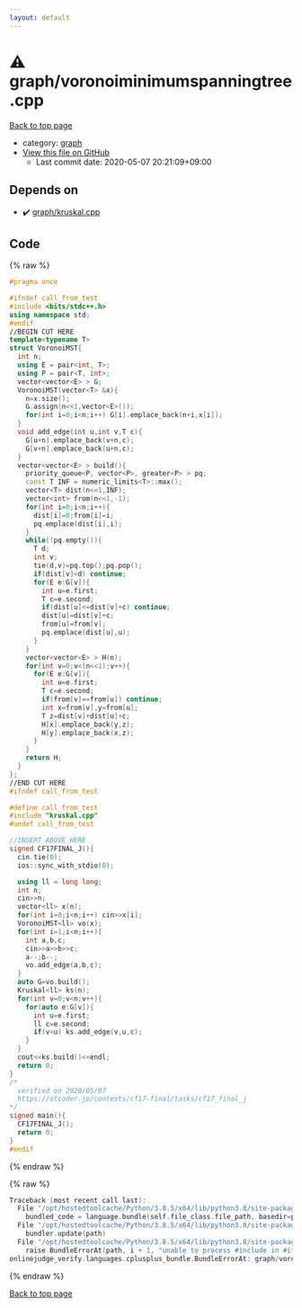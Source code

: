 ```yaml
---
layout: default
---
```


<!-- mathjax config similar to math.stackexchange -->
<script type="text/javascript" async
  src="https://cdnjs.cloudflare.com/ajax/libs/mathjax/2.7.5/MathJax.js?config=TeX-MML-AM_CHTML">
</script>
<script type="text/x-mathjax-config">
  MathJax.Hub.Config({
    TeX: { equationNumbers: { autoNumber: "AMS" }},
    tex2jax: {
      inlineMath: [ ['$','$'] ],
      processEscapes: true
    },
    "HTML-CSS": { matchFontHeight: false },
    displayAlign: "left",
    displayIndent: "2em"
  });
</script>

<script type="text/javascript" src="https://cdnjs.cloudflare.com/ajax/libs/jquery/3.4.1/jquery.min.js"></script>
<script src="https://cdn.jsdelivr.net/npm/jquery-balloon-js@1.1.2/jquery.balloon.min.js" integrity="sha256-ZEYs9VrgAeNuPvs15E39OsyOJaIkXEEt10fzxJ20+2I=" crossorigin="anonymous"></script>
<script type="text/javascript" src="../../assets/js/copy-button.js"></script>
<link rel="stylesheet" href="../../assets/css/copy-button.css" />


# :warning: graph/voronoiminimumspanningtree.cpp

<a href="../../index.html">Back to top page</a>

* category: <a href="../../index.html#f8b0b924ebd7046dbfa85a856e4682c8">graph</a>
* <a href="{{ site.github.repository_url }}/blob/master/graph/voronoiminimumspanningtree.cpp">View this file on GitHub</a>
    - Last commit date: 2020-05-07 20:21:09+09:00




## Depends on

* :heavy_check_mark: <a href="kruskal.cpp.html">graph/kruskal.cpp</a>


## Code

<a id="unbundled"></a>
{% raw %}
```cpp
#pragma once

#ifndef call_from_test
#include <bits/stdc++.h>
using namespace std;
#endif
//BEGIN CUT HERE
template<typename T>
struct VoronoiMST{
  int n;
  using E = pair<int, T>;
  using P = pair<T, int>;
  vector<vector<E> > G;
  VoronoiMST(vector<T> &x){
    n=x.size();
    G.assign(n<<1,vector<E>());
    for(int i=0;i<n;i++) G[i].emplace_back(n+i,x[i]);
  }
  void add_edge(int u,int v,T c){
    G[u+n].emplace_back(v+n,c);
    G[v+n].emplace_back(u+n,c);
  }
  vector<vector<E> > build(){
    priority_queue<P, vector<P>, greater<P> > pq;
    const T INF = numeric_limits<T>::max();
    vector<T> dist(n<<1,INF);
    vector<int> from(n<<1,-1);
    for(int i=0;i<n;i++){
      dist[i]=0;from[i]=i;
      pq.emplace(dist[i],i);
    }
    while(!pq.empty()){
      T d;
      int v;
      tie(d,v)=pq.top();pq.pop();
      if(dist[v]<d) continue;
      for(E e:G[v]){
        int u=e.first;
        T c=e.second;
        if(dist[u]<=dist[v]+c) continue;
        dist[u]=dist[v]+c;
        from[u]=from[v];
        pq.emplace(dist[u],u);
      }
    }
    vector<vector<E> > H(n);
    for(int v=0;v<(n<<1);v++){
      for(E e:G[v]){
        int u=e.first;
        T c=e.second;
        if(from[v]==from[u]) continue;
        int x=from[v],y=from[u];
        T z=dist[v]+dist[u]+c;
        H[x].emplace_back(y,z);
        H[y].emplace_back(x,z);
      }
    }
    return H;
  }
};
//END CUT HERE
#ifndef call_from_test

#define call_from_test
#include "kruskal.cpp"
#undef call_from_test

//INSERT ABOVE HERE
signed CF17FINAL_J(){
  cin.tie(0);
  ios::sync_with_stdio(0);

  using ll = long long;
  int n;
  cin>>n;
  vector<ll> x(n);
  for(int i=0;i<n;i++) cin>>x[i];
  VoronoiMST<ll> vo(x);
  for(int i=1;i<n;i++){
    int a,b,c;
    cin>>a>>b>>c;
    a--;b--;
    vo.add_edge(a,b,c);
  }
  auto G=vo.build();
  Kruskal<ll> ks(n);
  for(int v=0;v<n;v++){
    for(auto e:G[v]){
      int u=e.first;
      ll c=e.second;
      if(v<u) ks.add_edge(v,u,c);
    }
  }
  cout<<ks.build()<<endl;
  return 0;
}
/*
  verified on 2020/05/07
  https://atcoder.jp/contests/cf17-final/tasks/cf17_final_j
*/
signed main(){
  CF17FINAL_J();
  return 0;
}
#endif

```
{% endraw %}

<a id="bundled"></a>
{% raw %}
```cpp
Traceback (most recent call last):
  File "/opt/hostedtoolcache/Python/3.8.5/x64/lib/python3.8/site-packages/onlinejudge_verify/docs.py", line 349, in write_contents
    bundled_code = language.bundle(self.file_class.file_path, basedir=pathlib.Path.cwd())
  File "/opt/hostedtoolcache/Python/3.8.5/x64/lib/python3.8/site-packages/onlinejudge_verify/languages/cplusplus.py", line 185, in bundle
    bundler.update(path)
  File "/opt/hostedtoolcache/Python/3.8.5/x64/lib/python3.8/site-packages/onlinejudge_verify/languages/cplusplus_bundle.py", line 306, in update
    raise BundleErrorAt(path, i + 1, "unable to process #include in #if / #ifdef / #ifndef other than include guards")
onlinejudge_verify.languages.cplusplus_bundle.BundleErrorAt: graph/voronoiminimumspanningtree.cpp: line 65: unable to process #include in #if / #ifdef / #ifndef other than include guards

```
{% endraw %}

<a href="../../index.html">Back to top page</a>

